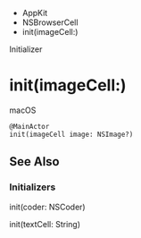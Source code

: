 

- AppKit
- NSBrowserCell
-  init(imageCell:) 

Initializer

# init(imageCell:)

macOS

``` source
@MainActor
init(imageCell image: NSImage?)
```

## See Also

### Initializers

init(coder: NSCoder)

init(textCell: String)

